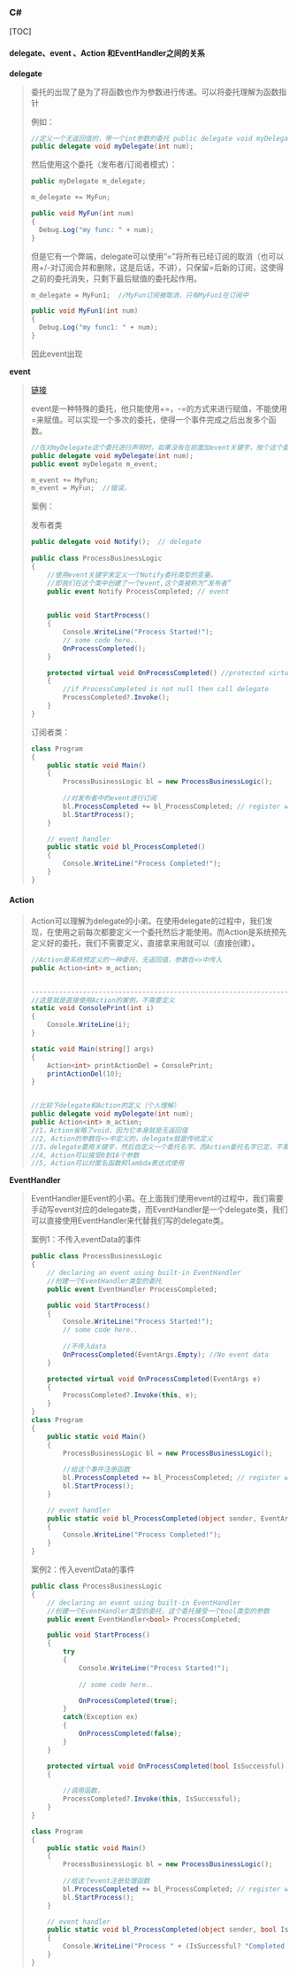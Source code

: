 ### C#

[TOC]



#### delegate、event 、Action 和EventHandler之间的关系

**delegate**

> 委托的出现了是为了将函数也作为参数进行传递。可以将委托理解为函数指针
>
> 例如：
>
> ```c#
> //定义一个无返回值的，带一个int参数的委托 public delegate void myDelegate(int num);
> public delegate void myDelegate(int num);
> ```
>
> 然后使用这个委托（发布者/订阅者模式）：
>
> ```c#
> public myDelegate m_delegate;
> 
> m_delegate += MyFun;
> 
> public void MyFun(int num)
> {
>   Debug.Log("my func: " + num);
> }
> ```
>
> 但是它有一个弊端，delegate可以使用“=”将所有已经订阅的取消（也可以用+/-对订阅合并和删除，这是后话，不讲），只保留=后新的订阅，这使得之前的委托消失，只剩下最后赋值的委托起作用。
>
> ```c#
> m_delegate = MyFun1;  //MyFun订阅被取消，只有MyFun1在订阅中
> ```
>
> ```c#
> public void MyFun1(int num)
> {
>   Debug.Log("my func1: " + num);
> }
> ```
>
> 因此event出现

**event**

> [链接](https://www.tutorialsteacher.com/csharp/csharp-event)
>
> event是一种特殊的委托，他只能使用+=，-=的方式来进行赋值，不能使用=来赋值。可以实现一个多次的委托，使得一个事件完成之后出发多个函数。
>
> ```c#
> //在对myDelegate这个委托进行声明时，如果没有在前面加event关键字，按个这个委托只能接受一个函数的赋值，使用新的函数进行赋值之后，就的委托消失，只有新的委托起作用
> public delegate void myDelegate(int num);
> public event myDelegate m_event;
> 
> m_event += MyFun;
> m_event = MyFun;  //错误，
> ```
>
> 案例：
>
> 发布者类
>
> ```c#
> public delegate void Notify();  // delegate
>                     
> public class ProcessBusinessLogic
> {
>     //使用event关键字来定义一个Notify委托类型的变量。
>     //即我们在这个类中创建了一个event,这个类被称为“发布者”
>     public event Notify ProcessCompleted; // event
> 
>     
>     public void StartProcess()
>     {
>         Console.WriteLine("Process Started!");
>         // some code here..
>         OnProcessCompleted();
>     }
> 
>     protected virtual void OnProcessCompleted() //protected virtual method
>     {
>         //if ProcessCompleted is not null then call delegate
>         ProcessCompleted?.Invoke(); 
>     }
> }
> ```
>
> 订阅者类：
>
> ```c#
> class Program
> {
>     public static void Main()
>     {
>         ProcessBusinessLogic bl = new ProcessBusinessLogic();
>         
>         //对发布者中的event进行订阅
>         bl.ProcessCompleted += bl_ProcessCompleted; // register with an event
>         bl.StartProcess();
>     }
> 
>     // event handler
>     public static void bl_ProcessCompleted()
>     {
>         Console.WriteLine("Process Completed!");
>     }
> }
> ```

#### Action

> Action可以理解为delegate的小弟。在使用delegate的过程中，我们发现，在使用之前每次都要定义一个委托然后才能使用。而Action是系统预先定义好的委托，我们不需要定义，直接拿来用就可以（直接创建）。
>
> ```c#
> //Action是系统预定义的一种委托，无返回值，参数在<>中传入
> public Action<int> m_action;
> 
> 
> ---------------------------------------------------------------------
> //这里就是直接使用Action的案例，不需要定义
> static void ConsolePrint(int i)
> {
>     Console.WriteLine(i);
> }
> 
> static void Main(string[] args)
> {
>     Action<int> printActionDel = ConsolePrint;
>     printActionDel(10);
> }
> 
> 
> //比较下delegate和Action的定义（个人理解）
> public delegate void myDelegate(int num);
> public Action<int> m_action;
> //1，Action省略了void，因为它本身就是无返回值
> //2, Action的参数在<>中定义的，delegate就是传统定义
> //3，delegate要用关键字，然后自定义一个委托名字。而Action委托名字已定。不需要delegate关键字。
> //4, Action可以接受0到16个参数
> //5, Action可以对匿名函数和lambda表达式使用
> ```

**EventHandler**

> EventHandler是Event的小弟。在上面我们使用event的过程中，我们需要手动写event对应的delegate类，而EventHandler是一个delegate类，我们可以直接使用EventHandler来代替我们写的delegate类。
>
> 案例1：不传入eventData的事件
>
> ```c#
> public class ProcessBusinessLogic
> {
>     // declaring an event using built-in EventHandler
>     //创建一个EventHandler类型的委托
>     public event EventHandler ProcessCompleted; 
> 
>     public void StartProcess()
>     {
>         Console.WriteLine("Process Started!");
>         // some code here..
>         
>         //不传入data
>         OnProcessCompleted(EventArgs.Empty); //No event data
>     }
> 
>     protected virtual void OnProcessCompleted(EventArgs e)
>     {
>         ProcessCompleted?.Invoke(this, e);
>     }
> }
> class Program
> {
>     public static void Main()
>     {
>         ProcessBusinessLogic bl = new ProcessBusinessLogic();
>         
>         //给这个事件注册函数
>         bl.ProcessCompleted += bl_ProcessCompleted; // register with an event
>         bl.StartProcess();
>     }
> 
>     // event handler
>     public static void bl_ProcessCompleted(object sender, EventArgs e)
>     {
>         Console.WriteLine("Process Completed!");
>     }
> }
> 
> 
> ```
>
> 案例2：传入eventData的事件
>
> ```c#
> public class ProcessBusinessLogic
> {
>     // declaring an event using built-in EventHandler
>     //创建一个EventHandler类型的委托，这个委托接受一个bool类型的参数
>     public event EventHandler<bool> ProcessCompleted; 
> 
>     public void StartProcess()
>     {
>         try
>         {
>             Console.WriteLine("Process Started!");
> 			
>             // some code here..
> 
>             OnProcessCompleted(true);
>         }
>         catch(Exception ex)
>         {
>             OnProcessCompleted(false);
>         }
>     }
> 
>     protected virtual void OnProcessCompleted(bool IsSuccessful)
>     {
>         
>         //调用函数，
>         ProcessCompleted?.Invoke(this, IsSuccessful);
>     }
> }
> 
> class Program
> {
>     public static void Main()
>     {
>         ProcessBusinessLogic bl = new ProcessBusinessLogic();
>         
>         //给这个event注册处理函数
>         bl.ProcessCompleted += bl_ProcessCompleted; // register with an event
>         bl.StartProcess();
>     }
> 
>     // event handler
>     public static void bl_ProcessCompleted(object sender, bool IsSuccessful)
>     {
>         Console.WriteLine("Process " + (IsSuccessful? "Completed Successfully": "failed"));
>     }
> }
> ```
>
> 